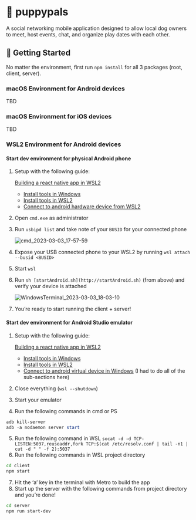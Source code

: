 # 🐶 puppypals

A social networking mobile application designed to allow local dog owners to meet, host events, chat, and organize play dates with each other.

## 🚀 Getting Started

No matter the environment, first run `npm install` for all 3 packages (root, client, server).

### macOS Environment for Android devices

TBD

### macOS Environment for iOS devices

TBD

### WSL2 Environment for Android devices

#### Start dev environment for physical Android phone

1. Setup with the following guide:

   [Building a react native app in WSL2](https://gist.github.com/bergmannjg/461958db03c6ae41a66d264ae6504ade#connect-to-android-virtual-device-in-windows)

   - [Install tools in Windows](https://gist.github.com/bergmannjg/461958db03c6ae41a66d264ae6504ade#install-tools-in-windows)
   - [Install tools in WSL2](https://gist.github.com/bergmannjg/461958db03c6ae41a66d264ae6504ade#install-tools-in-wsl2)
   - [Connect to android hardware device from WSL2](https://gist.github.com/bergmannjg/461958db03c6ae41a66d264ae6504ade#connect-to-android-hardware-device-from-wsl2)

2. Open `cmd.exe` as administrator
3. Run `usbipd list` and take note of your `BUSID` for your connected phone

   ![cmd_2023-03-03_17-57-59](https://user-images.githubusercontent.com/116389520/222875921-a0b1c84c-7e86-4c9b-b929-626cdf4b5a1f.jpg)

4. Expose your USB connected phone to your WSL2 by running `wsl attach --busid <BUSID>`
5. Start `wsl`
6. Run `sh [startAndroid.sh](http://startAndroid.sh)` (from above) and verify your device is attached

   ![WindowsTerminal_2023-03-03_18-03-10](https://user-images.githubusercontent.com/116389520/222875925-43b84df7-cf61-4f4b-b708-c2d0ed70bd7c.jpg)

7. You’re ready to start running the client + server!

#### Start dev environment for Android Studio emulator

1. Setup with the following guide:

   [Building a react native app in WSL2](https://gist.github.com/bergmannjg/461958db03c6ae41a66d264ae6504ade#connect-to-android-virtual-device-in-windows)

   - [Install tools in Windows](https://gist.github.com/bergmannjg/461958db03c6ae41a66d264ae6504ade#install-tools-in-windows)
   - [Install tools in WSL2](https://gist.github.com/bergmannjg/461958db03c6ae41a66d264ae6504ade#install-tools-in-wsl2)
   - [Connect to android virtual device in Windows](https://gist.github.com/bergmannjg/461958db03c6ae41a66d264ae6504ade#connect-to-android-virtual-device-in-windows) (I had to do all of the sub-sections here)

2. Close everything (`wsl --shutdown`)
3. Start your emulator
4. Run the following commands in cmd or PS

```powershell
adb kill-server
adb -a nodaemon server start
```

5. Run the following command in WSL `socat -d -d TCP-LISTEN:5037,reuseaddr,fork TCP:$(cat /etc/resolv.conf | tail -n1 | cut -d " " -f 2):5037`
6. Run the following commands in WSL project directory

```bash
cd client
npm start
```

7. Hit the ‘a’ key in the terminal with Metro to build the app
8. Start up the server with the following commands from project directory and you’re done!

```bash
cd server
npm run start-dev
```
